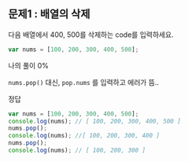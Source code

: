 ## 문제1 : 배열의 삭제

다음 배열에서 400, 500를 삭제하는 code를 입력하세요.

```jsx
var nums = [100, 200, 300, 400, 500];
```

나의 풀이 0%

`nums.pop()` 대신, `pop.nums` 를 입력하고 에러가 뜸..

정답

```jsx
var nums = [100, 200, 300, 400, 500];
console.log(nums); // [ 100, 200, 300, 400, 500 ]
nums.pop();
console.log(nums); //[ 100, 200, 300, 400 ]
nums.pop();
console.log(nums); // [ 100, 200, 300 ]
```